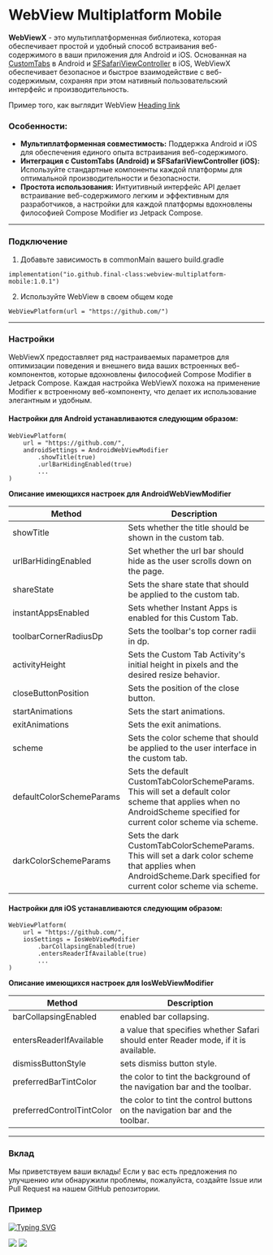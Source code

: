 # WebView Multiplatform Mobile

**WebViewX** - это мультиплатформенная библиотека, которая обеспечивает простой и удобный способ встраивания веб-содержимого в ваши приложения для Android и iOS. Основанная на [CustomTabs](https://developer.android.com/reference/kotlin/androidx/browser/customtabs/package-summary) в Android и [SFSafariViewController](https://developer.apple.com/documentation/safariservices/sfsafariviewcontroller) в iOS, WebViewX обеспечивает безопасное и быстрое взаимодействие с веб-содержимым, сохраняя при этом нативный пользовательский интерфейс и производительность.

Пример того, как выглядит WebView [Heading link](https://github.com/final-class/WebView-Multiplatform-Mobile/readme.md "Пример")

### Особенности:
- **Мультиплатформенная совместимость:** Поддержка Android и iOS для обеспечения единого опыта встраивания веб-содержимого.
- **Интеграция с CustomTabs (Android) и SFSafariViewController (iOS):** Используйте стандартные компоненты каждой платформы для оптимальной производительности и безопасности.
- **Простота использования:** Интуитивный интерфейс API делает встраивание веб-содержимого легким и эффективным для разработчиков, а настройки для каждой платформы вдохновлены философией Compose Modifier из Jetpack Compose.

------------

### Подключение
1) Добавьте зависимость в commonMain вашего build.gradle
```
implementation("io.github.final-class:webview-multiplatform-mobile:1.0.1")
```
2) Используйте WebView в своем общем коде
```
WebViewPlatform(url = "https://github.com/")
```

------------

### Настройки
WebViewX предоставляет ряд настраиваемых параметров для оптимизации поведения и внешнего вида ваших встроенных веб-компонентов, которые вдохновлены философией Compose Modifier в Jetpack Compose. Каждая настройка WebViewX похожа на применение Modifier к встроенному веб-компоненту, что делает их использование элегантным и удобным.

#### Настройки для Android устанавливаются следующим образом:
```
WebViewPlatform(
    url = "https://github.com/",
    androidSettings = AndroidWebViewModifier
        .showTitle(true)
        .urlBarHidingEnabled(true)
        ...
)
```
**Описание имеющихся настроек для AndroidWebViewModifier**
                    
Method  | Description
------------- | -------------
showTitle  | Sets whether the title should be shown in the custom tab.
urlBarHidingEnabled  | Set whether the url bar should hide as the user scrolls down on the page.
shareState  | Sets the share state that should be applied to the custom tab.
instantAppsEnabled  | Sets whether Instant Apps is enabled for this Custom Tab.
toolbarCornerRadiusDp  | Sets the toolbar's top corner radii in dp.
activityHeight  | Sets the Custom Tab Activity's initial height in pixels and the desired resize behavior.
closeButtonPosition  | Sets the position of the close button.
startAnimations  | Sets the start animations.
exitAnimations  | Sets the exit animations.
scheme  | Sets the color scheme that should be applied to the user interface in the custom tab.
defaultColorSchemeParams  | Sets the default CustomTabColorSchemeParams. This will set a default color scheme that applies when no AndroidScheme specified for current color scheme via scheme.
darkColorSchemeParams  | Sets the dark CustomTabColorSchemeParams. This will set a dark color scheme that applies when AndroidScheme.Dark specified for current color scheme via scheme.


#### Настройки для iOS устанавливаются следующим образом:
```
WebViewPlatform(
    url = "https://github.com/",
    iosSettings = IosWebViewModifier
        .barCollapsingEnabled(true)
        .entersReaderIfAvailable(true)
        ...
)
```

**Описание имеющихся настроек для IosWebViewModifier**
                    
Method  | Description
------------- | -------------
barCollapsingEnabled  | enabled bar collapsing.
entersReaderIfAvailable  | a value that specifies whether Safari should enter Reader mode, if it is available.
dismissButtonStyle  | sets dismiss button style.
preferredBarTintColor  | the color to tint the background of the navigation bar and the toolbar.
preferredControlTintColor  | the color to tint the control buttons on the navigation bar and the toolbar.

------------

### Вклад
Мы приветствуем ваши вклады! Если у вас есть предложения по улучшению или обнаружили проблемы, пожалуйста, создайте Issue или Pull Request на нашем GitHub репозитории.

### Пример

[![Typing SVG](https://readme-typing-svg.demolab.com/?lines=First+line+of+text;Second+line+of+text)](https://git.io/typing-svg)

![](https://imgur.com/VzCepMA.png) ![](https://imgur.com/YzVZ5sU.png)

